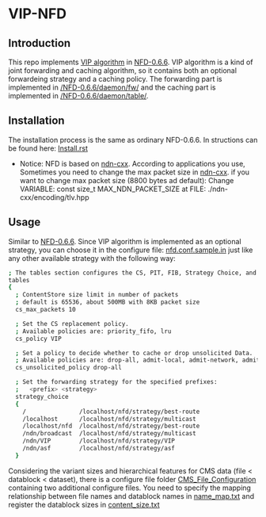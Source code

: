 # VIP-NFD
## Introduction 
This repo implements [VIP algorithm](https://dl.acm.org/doi/abs/10.1145/2660129.2660151?casa_token=0kABuDRdS8sAAAAA:qPlzF3Rg9s8yRwQpoqU3Nbggr-7_gAwqoG2fFuKSAPsjypPwL-ETqg-hL0-zaV2LaiDzggSR1xFi-A
) in [NFD-0.6.6](https://github.com/named-data/NFD/tree/NFD-0.6.6). VIP algorithm is a kind of joint forwarding and caching algorithm, so it contains both an optional forwardeing strategy and a caching policy. The forwarding part is implemented in [/NFD-0.6.6/daemon/fw/](https://github.com/neu-yehlab/VIP-NFD/tree/master/NFD-NFD-0.6.6/daemon/fw) and the caching part is implemented in [/NFD-0.6.6/daemon/table/](https://github.com/neu-yehlab/VIP-NFD/tree/master/NFD-NFD-0.6.6/daemon/table). 

## Installation
The installation process is the same as ordinary NFD-0.6.6. In structions can be found here:
[Install.rst](https://github.com/named-data/NFD/blob/NFD-0.6.6/docs/INSTALL.rst)

* Notice: 
NFD is based on [ndn-cxx](https://github.com/named-data/ndn-cxx).
According to applications you use, Sometimes you need to change the max packet size in [ndn-cxx](https://github.com/named-data/ndn-cxx). if you want to change max packet size (8800 bytes ad default): Change VARIABLE:  const size_t MAX_NDN_PACKET_SIZE at FILE: ./ndn-cxx/encoding/tlv.hpp


## Usage
Similar to [NFD-0.6.6](https://github.com/named-data/NFD/tree/NFD-0.6.6). Since VIP algorithm is implemented as an optional strategy, you can choose it in the configure file: [nfd.conf.sample.in](https://github.com/neu-yehlab/VIP-NFD/blob/master/NFD-NFD-0.6.6/nfd.conf.sample.in) just like any other available strategy with the following way: 
```bash
; The tables section configures the CS, PIT, FIB, Strategy Choice, and Measurements
tables
{
  ; ContentStore size limit in number of packets
  ; default is 65536, about 500MB with 8KB packet size
  cs_max_packets 10

  ; Set the CS replacement policy.
  ; Available policies are: priority_fifo, lru
  cs_policy VIP

  ; Set a policy to decide whether to cache or drop unsolicited Data.
  ; Available policies are: drop-all, admit-local, admit-network, admit-all
  cs_unsolicited_policy drop-all

  ; Set the forwarding strategy for the specified prefixes:
  ;   <prefix> <strategy>
  strategy_choice
  {
    /               /localhost/nfd/strategy/best-route
    /localhost      /localhost/nfd/strategy/multicast
    /localhost/nfd  /localhost/nfd/strategy/best-route
    /ndn/broadcast  /localhost/nfd/strategy/multicast
    /ndn/VIP        /localhost/nfd/strategy/VIP
    /ndn/asf        /localhost/nfd/strategy/asf
  }
```
Considering the variant sizes and hierarchical features for CMS data (file < datablock < dataset), there is a configure file folder [CMS_File_Configuration](https://github.com/neu-yehlab/VIP-NFD/tree/master/NFD-NFD-0.6.6/daemon/fw/CMS_File_Configuration) containing two additional configure files. You need to specify the mapping relationship between file names and datablock names in [name_map.txt](https://github.com/neu-yehlab/VIP-NFD/blob/master/NFD-NFD-0.6.6/daemon/fw/CMS_File_Configuration/name_map.txt) and register the datablock sizes in [content_size.txt](https://github.com/neu-yehlab/VIP-NFD/blob/master/NFD-NFD-0.6.6/daemon/fw/CMS_File_Configuration/content_size.txt)
